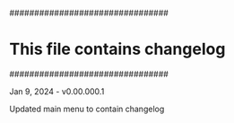 ################################
# This file contains changelog #
################################

Jan 9, 2024 - v0.00.000.1

Updated main menu to contain changelog
